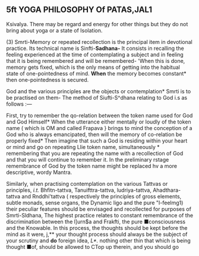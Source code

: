 ## 5ft YOGA PHILOSOPHY Of PATAS,JAL1

Ksivalya. There may be regard and energy for other things but they do not bring about yoga or a state of Isolation.

(3) Smrti-Memory or repeated recollection is the principal item in devotional practice. Its technical name is Sinfti-**Sadhana-** It consists in recalling the feeling experienced at the time of contemplating a subject and in feeling that it is being remembered and will be remembered- 'When this is done, memory gets fixed, which is the only means of getting into the habitual state of one-pointedness of mind. **When** the memory becomes constant\* then one-pointedness is secured.

God and the various principles are the objects or contemplation\* Smrti is to be practised on them- The method of Siufti-S^dhana relating to God i.s as follows :—

First, try to remember the qo-relation between the token name used for God and God Himself\* When the utterance either mentally or loudly of the token name ( which is OM and called Frapava } brings to mind the conception of a God who is always emancipated, then will the memory of co-relation be properly fixed\* Then imagine that such a God is residing within your heart or mind and go on repeating Llie token name, simultaneously \* remembering that you are repeating the name with a recollection of God and that you will continue to remember it. In the preliminary rstage remembrance of God by the token name might be replaced hv a more descriptive, wordy Mantra.

Similarly, when practising contemplation on the various Tattvas or principles, *i.t.* Bhfitn-tattva, Tanuifttra-tattva, ludriya-tattva, Ahadthara-tattva and Rnddhi'tattva ( respectively the principles of gross elements, subtle monads, sense organs, the Dynamic ligo and the pure "I-feelmg1) their peculiar features should be envisaged and recollected for purposes of Smrti-Sldhana, The highest practice relates to constant remembrance of the discrimination between the l]urn\$a and Frakfti, the pure ■consciousness and the Knowable. In this process, the thoughts should be kept before the mind as it were, j,\*\* your thought process should always be the subject of your scrutiny and **do** foreign idea, *L\*.* nothing other thin that which is being thought ■of, should be allowed to CTop up therein, and you should go